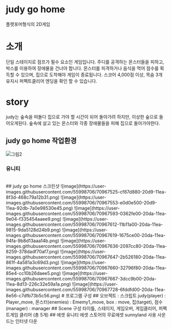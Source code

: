 # judy go home
플랫포머형식의 2D게임
# 소개
단일 스테이지로 점프가 필수 요소인 게임입니다.
주디를 공격하는 몬스터들을 피하고, 박스를 이용하여 장애물을 건너야 합니다.
몬스터를 피격하거나 음식을 먹어 점수를 획득할 수 있으며, 집으로 도착해야 게임이 종료됩니다. 스코어 4,000점 이상, 목숨 3개 유지시 퍼펙트클리어 엔딩을 확인 할 수 있습니다. 
# story
judy는 숲속을 떠돌다 집으로 가야 할 시간이 되어 돌아가려 하지만, 이상한 숲으로 들어오게된다. 숲속에 살고 있는 몬스터와 각종 장애물들을 피해 집으로 돌아가야한다.
## judy go home 작업환경 
![그림2](https://user-images.githubusercontent.com/55998706/70035387-182d9500-15f6-11ea-9da6-18f21e53c6bb.png)
<br>
### 유니티
</br>
## judy go home 스크린샷 
![image](https://user-images.githubusercontent.com/55998706/70967525-cf87d880-20d9-11ea-8f3d-468c79a12b31.png)
![image](https://user-images.githubusercontent.com/55998706/70967553-e0d0e500-20d9-11ea-92db-7a0e98530e45.png)
![image](https://user-images.githubusercontent.com/55998706/70967593-0362fe00-20da-11ea-9e04-f335454aaee9.png)
![image](https://user-images.githubusercontent.com/55998706/70967612-11b11a00-20da-11ea-9815-9da5128d24b9.png)
![image](https://user-images.githubusercontent.com/55998706/70967619-1675ce00-20da-11ea-94fa-9b8d13aaa14b.png)
![image](https://user-images.githubusercontent.com/55998706/70967636-2097cc80-20da-11ea-8259-378dadf70af7.png)
![image](https://user-images.githubusercontent.com/55998706/70967647-2b526180-20da-11ea-861f-4a581a3c69d3.png)
![image](https://user-images.githubusercontent.com/55998706/70967660-32796f80-20da-11ea-85e4-cc10b26daee5.png)
![image](https://user-images.githubusercontent.com/55998706/70967667-3dcc9b00-20da-11ea-8d13-226c32e59a1a.png)
![image](https://user-images.githubusercontent.com/55998706/70967728-6fddfd00-20da-11ea-8e56-c7dfb73b5c56.png)
# 프로그램 구성
## 오브젝트 : 스크립트
judy(player) : Player_move, 몬스터(enemies) : Ememy1_move,
box : move, 집(target), 점수(manager) : manager
## Scene 구성 
타이틀, 스테이지, 게임오버, 게임클리어, 퍼펙트게임 클리어 (총 5개)
## 에셋
유니티 에셋 스토어의 무료에셋 sunnyland 사용
사운드는 인터넷 다운
